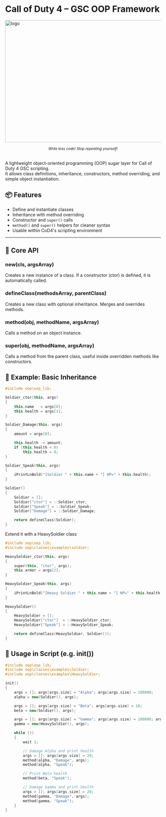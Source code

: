 # Call of Duty 4 – GSC OOP Framework


<img width="1820" height="396" alt="logo" src="https://github.com/user-attachments/assets/707f1dae-7fe2-4613-8280-83143d5fd451" />

*<p align="center"><sub>Write less code! Stop repeating yourself!</sub></p>*
<br>
A lightweight object-oriented programming (OOP) sugar layer for Call of Duty 4 GSC scripting.  
It allows class definitions, inheritance, constructors, method overriding, and simple object instantiation.

## 📦 Features

- Define and instantiate classes
- Inheritance with method overriding
- Constructor and `super()` calls
- `method()` and `super()` helpers for cleaner syntax
- Usable within CoD4's scripting environment

---

## 🧠 Core API

### new(cls, argsArray)
Creates a new instance of a class. If a constructor (ctor) is defined, it is automatically called.

### defineClass(methodsArray, parentClass)
Creates a new class with optional inheritance. Merges and overrides methods.

### method(obj, methodName, argsArray)
Calls a method on an object instance.

### super(obj, methodName, argsArray)
Calls a method from the parent class, useful inside overridden methods like constructors.

## 🚀 Example: Basic Inheritance

```c++
#include oop\oop_lib;

Soldier_ctor(this, args)
{
    this.name   = args[0];
    this.health = args[1];
}

Soldier_Damage(this, args)
{
    amount = args[0];

    this.health -= amount;
    if (this.health < 0)
        this.health = 0;
}

Soldier_Speak(this, args)
{
    iPrintLnBold("[Soldier " + this.name + "] HP=" + this.health);
}

Soldier()
{
    Soldier = [];
    Soldier["ctor"] = ::Soldier_ctor;
    Soldier["Speak"] = ::Soldier_Speak;
    Soldier["Damage"] = ::Soldier_Damage;

    return defineClass(Soldier);
}
```

Extend it with a HeavySoldier class

```c++
#include oop\oop_lib;
#include oop\classes\examples\soldier;

HeavySoldier_ctor(this, args)
{
    super(this, "ctor", args);
    this.armor = args[2];
}

HeavySoldier_Speak(this, args)
{
    iPrintLnBold("[Heavy Soldier " + this.name + "] HP=" + this.health + " | Armor=" + this.armor);
}

HeavySoldier()
{
    HeavySoldier = [];
    HeavySoldier["ctor"]  = ::HeavySoldier_ctor;
    HeavySoldier["Speak"] = ::HeavySoldier_Speak;

    return defineClass(HeavySoldier, Soldier());
}
```

## 🧪 Usage in Script (e.g. init())

```c++
#include oop\oop_lib;
#include oop\classes\examples\Soldier;
#include oop\classes\examples\HeavySoldier;

init()
{
    args = []; args[args.size] = "Alpha"; args[args.size] = 100000;
    alpha = new(Soldier(), args);

    args = []; args[args.size] = "Beta"; args[args.size] = 10;
    beta = new(Soldier(), args);

    args = []; args[args.size] = "Gamma"; args[args.size] = 100000; args[args.size] = 50;
    gamma = new(HeavySoldier(), args);

    while (1)
    {
        wait 1;

        // Damage Alpha and print health
        args = []; args[args.size] = 20;
        method(alpha, "Damage", args);
        method(alpha, "Speak");

        // Print Beta health
        method(beta, "Speak");

        // Damage Gamma and print health
        args = []; args[args.size] = 20;
        method(gamma, "Damage", args);
        method(gamma, "Speak");
    }
}
```
